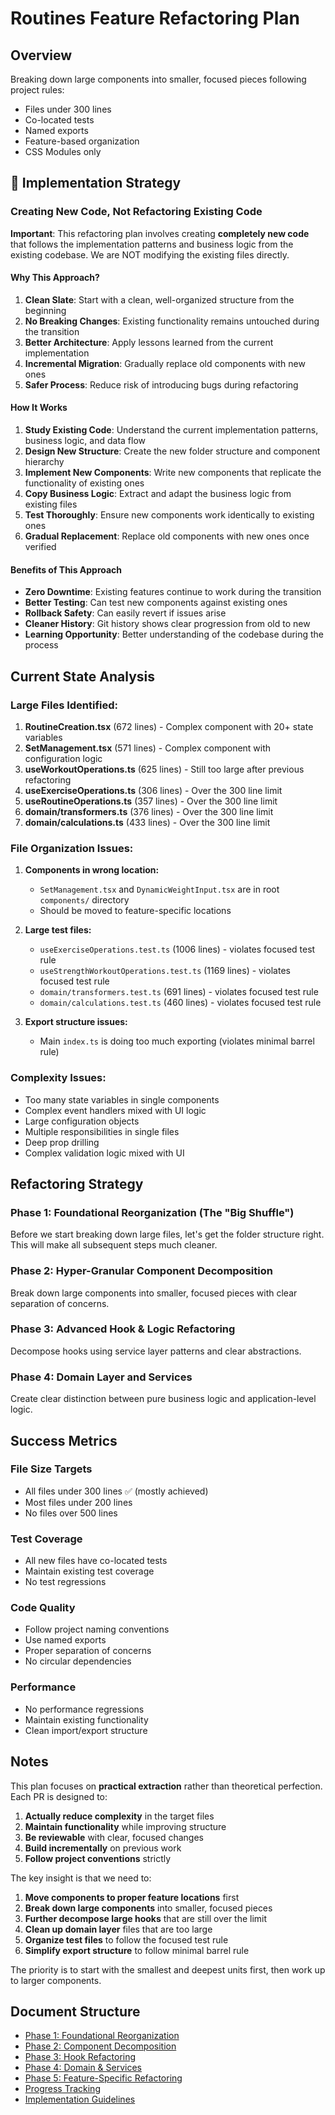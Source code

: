 # Routines Feature Refactoring Plan

## Overview

Breaking down large components into smaller, focused pieces following project rules:

- Files under 300 lines
- Co-located tests
- Named exports
- Feature-based organization
- CSS Modules only

## 🚀 Implementation Strategy

### Creating New Code, Not Refactoring Existing Code

**Important**: This refactoring plan involves creating **completely new code** that follows the implementation patterns and business logic from the existing codebase. We are NOT modifying the existing files directly.

#### Why This Approach?

1. **Clean Slate**: Start with a clean, well-organized structure from the beginning
2. **No Breaking Changes**: Existing functionality remains untouched during the transition
3. **Better Architecture**: Apply lessons learned from the current implementation
4. **Incremental Migration**: Gradually replace old components with new ones
5. **Safer Process**: Reduce risk of introducing bugs during refactoring

#### How It Works

1. **Study Existing Code**: Understand the current implementation patterns, business logic, and data flow
2. **Design New Structure**: Create the new folder structure and component hierarchy
3. **Implement New Components**: Write new components that replicate the functionality of existing ones
4. **Copy Business Logic**: Extract and adapt the business logic from existing files
5. **Test Thoroughly**: Ensure new components work identically to existing ones
6. **Gradual Replacement**: Replace old components with new ones once verified

#### Benefits of This Approach

- **Zero Downtime**: Existing features continue to work during the transition
- **Better Testing**: Can test new components against existing ones
- **Rollback Safety**: Can easily revert if issues arise
- **Cleaner History**: Git history shows clear progression from old to new
- **Learning Opportunity**: Better understanding of the codebase during the process

## Current State Analysis

### Large Files Identified:

1. **RoutineCreation.tsx** (672 lines) - Complex component with 20+ state variables
2. **SetManagement.tsx** (571 lines) - Complex component with configuration logic
3. **useWorkoutOperations.ts** (625 lines) - Still too large after previous refactoring
4. **useExerciseOperations.ts** (306 lines) - Over the 300 line limit
5. **useRoutineOperations.ts** (357 lines) - Over the 300 line limit
6. **domain/transformers.ts** (376 lines) - Over the 300 line limit
7. **domain/calculations.ts** (433 lines) - Over the 300 line limit

### File Organization Issues:

1. **Components in wrong location:**
   - `SetManagement.tsx` and `DynamicWeightInput.tsx` are in root `components/` directory
   - Should be moved to feature-specific locations

2. **Large test files:**
   - `useExerciseOperations.test.ts` (1006 lines) - violates focused test rule
   - `useStrengthWorkoutOperations.test.ts` (1169 lines) - violates focused test rule
   - `domain/transformers.test.ts` (691 lines) - violates focused test rule
   - `domain/calculations.test.ts` (460 lines) - violates focused test rule

3. **Export structure issues:**
   - Main `index.ts` is doing too much exporting (violates minimal barrel rule)

### Complexity Issues:

- Too many state variables in single components
- Complex event handlers mixed with UI logic
- Large configuration objects
- Multiple responsibilities in single files
- Deep prop drilling
- Complex validation logic mixed with UI

## Refactoring Strategy

### Phase 1: Foundational Reorganization (The "Big Shuffle")

Before we start breaking down large files, let's get the folder structure right. This will make all subsequent steps much cleaner.

### Phase 2: Hyper-Granular Component Decomposition

Break down large components into smaller, focused pieces with clear separation of concerns.

### Phase 3: Advanced Hook & Logic Refactoring

Decompose hooks using service layer patterns and clear abstractions.

### Phase 4: Domain Layer and Services

Create clear distinction between pure business logic and application-level logic.

## Success Metrics

### File Size Targets

- All files under 300 lines ✅ (mostly achieved)
- Most files under 200 lines
- No files over 500 lines

### Test Coverage

- All new files have co-located tests
- Maintain existing test coverage
- No test regressions

### Code Quality

- Follow project naming conventions
- Use named exports
- Proper separation of concerns
- No circular dependencies

### Performance

- No performance regressions
- Maintain existing functionality
- Clean import/export structure

## Notes

This plan focuses on **practical extraction** rather than theoretical perfection. Each PR is designed to:

1. **Actually reduce complexity** in the target files
2. **Maintain functionality** while improving structure
3. **Be reviewable** with clear, focused changes
4. **Build incrementally** on previous work
5. **Follow project conventions** strictly

The key insight is that we need to:

1. **Move components to proper feature locations** first
2. **Break down large components** into smaller, focused pieces
3. **Further decompose large hooks** that are still over the limit
4. **Clean up domain layer** files that are too large
5. **Organize test files** to follow the focused test rule
6. **Simplify export structure** to follow minimal barrel rule

The priority is to start with the smallest and deepest units first, then work up to larger components.

## Document Structure

- [Phase 1: Foundational Reorganization](./phase-1-foundational-reorganization.md)
- [Phase 2: Component Decomposition](./phase-2-component-decomposition.md)
- [Phase 3: Hook Refactoring](./phase-3-hook-refactoring.md)
- [Phase 4: Domain & Services](./phase-4-domain-services.md)
- [Phase 5: Feature-Specific Refactoring](./phase-5-feature-specific.md)
- [Progress Tracking](./progress-tracking.md)
- [Implementation Guidelines](./implementation-guidelines.md)
